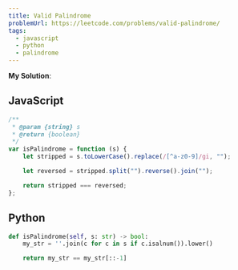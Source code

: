 ```yaml
---
title: Valid Palindrome
problemUrl: https://leetcode.com/problems/valid-palindrome/
tags:
  - javascript
  - python
  - palindrome
---
```


**My Solution**:

## JavaScript

```js
/**
 * @param {string} s
 * @return {boolean}
 */
var isPalindrome = function (s) {
	let stripped = s.toLowerCase().replace(/[^a-z0-9]/gi, "");

	let reversed = stripped.split("").reverse().join("");

	return stripped === reversed;
};
```

## Python

```py
def isPalindrome(self, s: str) -> bool:
    my_str = ''.join(c for c in s if c.isalnum()).lower()

    return my_str == my_str[::-1]
```
